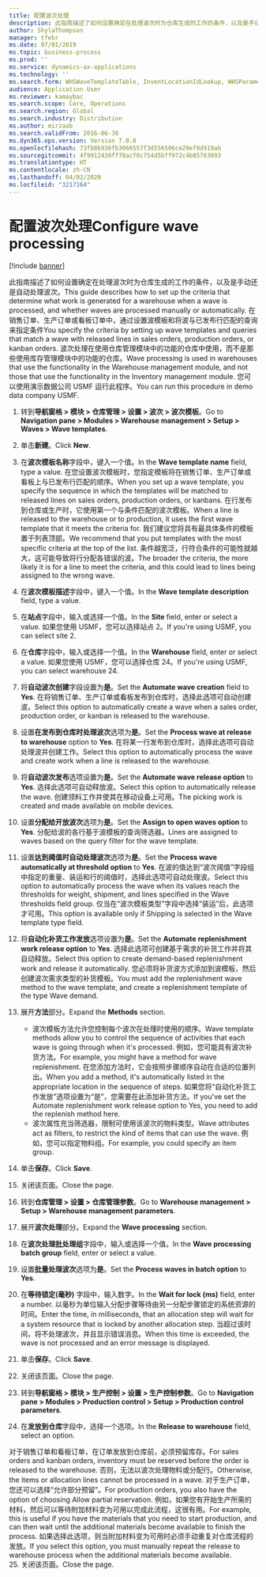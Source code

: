 ```yaml
---
title: 配置波次处理
description: 此指南描述了如何设置确定在处理波次时为仓库生成的工作的条件，以及是手动还是自动处理波次。
author: ShylaThompson
manager: tfehr
ms.date: 07/01/2019
ms.topic: business-process
ms.prod: ''
ms.service: dynamics-ax-applications
ms.technology: ''
ms.search.form: WHSWaveTemplateTable, InventLocationIdLookup, WHSParameters, ProdParameters
audience: Application User
ms.reviewer: kamaybac
ms.search.scope: Core, Operations
ms.search.region: Global
ms.search.industry: Distribution
ms.author: mirzaab
ms.search.validFrom: 2016-06-30
ms.dyn365.ops.version: Version 7.0.0
ms.openlocfilehash: 73fb8b936fb3066557f3d556506ce29ef0d919ab
ms.sourcegitcommit: 4f9912439ff78acf0c754d5bff972c4b85763093
ms.translationtype: HT
ms.contentlocale: zh-CN
ms.lasthandoff: 04/02/2020
ms.locfileid: "3217164"
---
```

# <a name="configure-wave-processing"></a><span data-ttu-id="f3650-103">配置波次处理</span><span class="sxs-lookup"><span data-stu-id="f3650-103">Configure wave processing</span></span>

[!include [banner](../../includes/banner.md)]

<span data-ttu-id="f3650-104">此指南描述了如何设置确定在处理波次时为仓库生成的工作的条件，以及是手动还是自动处理波次。</span><span class="sxs-lookup"><span data-stu-id="f3650-104">This guide describes how to set up the criteria that determine what work is generated for a warehouse when a wave is processed, and whether waves are processed manually or automatically.</span></span> <span data-ttu-id="f3650-105">在销售订单、生产订单或看板订单中，通过设置波模板和将波与已发布行匹配的查询来指定条件</span><span class="sxs-lookup"><span data-stu-id="f3650-105">You specify the criteria by setting up wave templates and queries that match a wave with released lines in sales orders, production orders, or kanban orders.</span></span> <span data-ttu-id="f3650-106">波次处理在使用仓库管理模块中的功能的仓库中使用，而不是那些使用库存管理模块中的功能的仓库。</span><span class="sxs-lookup"><span data-stu-id="f3650-106">Wave processing is used in warehouses that use the functionality in the Warehouse management module, and not those that use the functionality in the Inventory management module.</span></span> <span data-ttu-id="f3650-107">您可以使用演示数据公司 USMF 运行此程序。</span><span class="sxs-lookup"><span data-stu-id="f3650-107">You can run this procedure in demo data company USMF.</span></span>

1. <span data-ttu-id="f3650-108">转到**导航窗格 > 模块 > 仓库管理 > 设置 > 波次 > 波次模板**。</span><span class="sxs-lookup"><span data-stu-id="f3650-108">Go to **Navigation pane > Modules > Warehouse management > Setup > Waves > Wave templates**.</span></span>
2. <span data-ttu-id="f3650-109">单击**新建**。</span><span class="sxs-lookup"><span data-stu-id="f3650-109">Click **New**.</span></span>
3. <span data-ttu-id="f3650-110">在**波次模板名称**字段中，键入一个值。</span><span class="sxs-lookup"><span data-stu-id="f3650-110">In the **Wave template name** field, type a value.</span></span> <span data-ttu-id="f3650-111">在您设置波次模板时，您指定模板将在销售订单、生产订单或看板上与已发布行匹配的顺序。</span><span class="sxs-lookup"><span data-stu-id="f3650-111">When you set up a wave template, you specify the sequence in which the templates will be matched to released lines on sales orders, production orders, or kanbans.</span></span> <span data-ttu-id="f3650-112">在行发布到仓库或生产时，它使用第一个与条件匹配的波次模板。</span><span class="sxs-lookup"><span data-stu-id="f3650-112">When a line is released to the warehouse or to production, it uses the first wave template that it meets the criteria for.</span></span> <span data-ttu-id="f3650-113">我们建议您将具有最具体条件的模板置于列表顶部。</span><span class="sxs-lookup"><span data-stu-id="f3650-113">We recommend that you put templates with the most specific criteria at the top of the list.</span></span> <span data-ttu-id="f3650-114">条件越宽泛，行符合条件的可能性就越大，这可能导致将行分配各错误的波。</span><span class="sxs-lookup"><span data-stu-id="f3650-114">The broader the criteria, the more likely it is for a line to meet the criteria, and this could lead to lines being assigned to the wrong wave.</span></span>  
4. <span data-ttu-id="f3650-115">在**波次模板描述**字段中，键入一个值。</span><span class="sxs-lookup"><span data-stu-id="f3650-115">In the **Wave template description** field, type a value.</span></span>
5. <span data-ttu-id="f3650-116">在**站点**字段中，输入或选择一个值。</span><span class="sxs-lookup"><span data-stu-id="f3650-116">In the **Site** field, enter or select a value.</span></span> <span data-ttu-id="f3650-117">如果您使用 USMF，您可以选择站点 2。</span><span class="sxs-lookup"><span data-stu-id="f3650-117">If you're using USMF, you can select site 2.</span></span>  
6. <span data-ttu-id="f3650-118">在**仓库**字段中，输入或选择一个值。</span><span class="sxs-lookup"><span data-stu-id="f3650-118">In the **Warehouse** field, enter or select a value.</span></span> <span data-ttu-id="f3650-119">如果您使用 USMF，您可以选择仓库 24。</span><span class="sxs-lookup"><span data-stu-id="f3650-119">If you're using USMF, you can select warehouse 24.</span></span>  
7. <span data-ttu-id="f3650-120">将**自动波次创建**字段设置为**是**。</span><span class="sxs-lookup"><span data-stu-id="f3650-120">Set the **Automate wave creation** field to **Yes**.</span></span> <span data-ttu-id="f3650-121">在将销售订单、生产订单或看板发布到仓库时，选择此选项可自动创建波。</span><span class="sxs-lookup"><span data-stu-id="f3650-121">Select this option to automatically create a wave when a sales order, production order, or kanban is released to the warehouse.</span></span>  
8. <span data-ttu-id="f3650-122">设置**在发布到仓库时处理波次**选项为**是**。</span><span class="sxs-lookup"><span data-stu-id="f3650-122">Set the **Process wave at release to warehouse** option to **Yes**.</span></span> <span data-ttu-id="f3650-123">在将某一行发布到仓库时，选择此选项可自动处理波并创建工作。</span><span class="sxs-lookup"><span data-stu-id="f3650-123">Select this option to automatically process the wave and create work when a line is released to the warehouse.</span></span>  
9. <span data-ttu-id="f3650-124">将**自动波次发布**选项设置为**是**。</span><span class="sxs-lookup"><span data-stu-id="f3650-124">Set the **Automate wave release option** to **Yes**.</span></span> <span data-ttu-id="f3650-125">选择此选项可自动释放波。</span><span class="sxs-lookup"><span data-stu-id="f3650-125">Select this option to automatically release the wave.</span></span> <span data-ttu-id="f3650-126">创建领料工作并使其在移动设备上可用。</span><span class="sxs-lookup"><span data-stu-id="f3650-126">The picking work is created and made available on mobile devices.</span></span>  
10. <span data-ttu-id="f3650-127">设置**分配给开放波次**选项为**是**。</span><span class="sxs-lookup"><span data-stu-id="f3650-127">Set the **Assign to open waves option** to **Yes**.</span></span> <span data-ttu-id="f3650-128">分配给波的各行基于波模板的查询筛选器。</span><span class="sxs-lookup"><span data-stu-id="f3650-128">Lines are assigned to waves based on the query filter for the wave template.</span></span>  
11. <span data-ttu-id="f3650-129">设置**达到阈值时自动处理波次**选项为**是**。</span><span class="sxs-lookup"><span data-stu-id="f3650-129">Set the **Process wave automatically at threshold option** to **Yes**.</span></span> <span data-ttu-id="f3650-130">在波的值达到“波次阈值”字段组中指定的重量、装运和行的阈值时，选择此选项可自动处理波。</span><span class="sxs-lookup"><span data-stu-id="f3650-130">Select this option to automatically process the wave when its values reach the thresholds for weight, shipment, and lines specified in the Wave thresholds field group.</span></span> <span data-ttu-id="f3650-131">仅当在“波次模板类型”字段中选择“装运”后，此选项才可用。</span><span class="sxs-lookup"><span data-stu-id="f3650-131">This option is available only if Shipping is selected in the Wave template type field.</span></span>  
12. <span data-ttu-id="f3650-132">将**自动化补货工作发放**选项设置为**是**。</span><span class="sxs-lookup"><span data-stu-id="f3650-132">Set the **Automate replenishment work release option** to **Yes**.</span></span> <span data-ttu-id="f3650-133">选择此选项可创建基于需求的补货工作并将其自动释放。</span><span class="sxs-lookup"><span data-stu-id="f3650-133">Select this option to create demand-based replenishment work and release it automatically.</span></span> <span data-ttu-id="f3650-134">您必须将补货波方式添加到波模板，然后创建波次需求类型的补货模板。</span><span class="sxs-lookup"><span data-stu-id="f3650-134">You must add the replenishment wave method to the wave template, and create a replenishment template of the type Wave demand.</span></span>  
13. <span data-ttu-id="f3650-135">展开**方法**部分。</span><span class="sxs-lookup"><span data-stu-id="f3650-135">Expand the **Methods** section.</span></span>

    - <span data-ttu-id="f3650-136">波次模板方法允许您控制每个波次在处理时使用的顺序。</span><span class="sxs-lookup"><span data-stu-id="f3650-136">Wave template methods allow you to control the sequence of activities that each wave is going through when it's processed.</span></span> <span data-ttu-id="f3650-137">例如，您可能具有波次补货方法。</span><span class="sxs-lookup"><span data-stu-id="f3650-137">For example, you might have a method for wave replenishment.</span></span> <span data-ttu-id="f3650-138">在您添加方法时，它会按照步骤顺序自动在合适的位置列出。</span><span class="sxs-lookup"><span data-stu-id="f3650-138">When you add a method, it's automatically listed in the appropriate location in the sequence of steps.</span></span> <span data-ttu-id="f3650-139">如果您将“自动化补货工作发放”选项设置为“是”，您需要在此添加补货方法。</span><span class="sxs-lookup"><span data-stu-id="f3650-139">If you've set the Automate replenishment work release option to Yes, you need to add the replenish method here.</span></span>  
    - <span data-ttu-id="f3650-140">波次属性充当筛选器，限制可使用该波次的物料类型。</span><span class="sxs-lookup"><span data-stu-id="f3650-140">Wave attributes act as filters, to restrict the kind of items that can use the wave.</span></span> <span data-ttu-id="f3650-141">例如，您可以指定物料组。</span><span class="sxs-lookup"><span data-stu-id="f3650-141">For example, you could specify an item group.</span></span>  
14. <span data-ttu-id="f3650-142">单击**保存**。</span><span class="sxs-lookup"><span data-stu-id="f3650-142">Click **Save**.</span></span>
15. <span data-ttu-id="f3650-143">关闭该页面。</span><span class="sxs-lookup"><span data-stu-id="f3650-143">Close the page.</span></span>
16. <span data-ttu-id="f3650-144">转到**仓库管理 > 设置 > 仓库管理参数**。</span><span class="sxs-lookup"><span data-stu-id="f3650-144">Go to **Warehouse management > Setup > Warehouse management parameters**.</span></span>
17. <span data-ttu-id="f3650-145">展开**波次处理**部分。</span><span class="sxs-lookup"><span data-stu-id="f3650-145">Expand the **Wave processing** section.</span></span>
18. <span data-ttu-id="f3650-146">在**波次处理批处理组**字段中，输入或选择一个值。</span><span class="sxs-lookup"><span data-stu-id="f3650-146">In the **Wave processing batch group** field, enter or select a value.</span></span>
19. <span data-ttu-id="f3650-147">设置**批量处理波次**选项为**是**。</span><span class="sxs-lookup"><span data-stu-id="f3650-147">Set the **Process waves in batch option** to **Yes**.</span></span>
20. <span data-ttu-id="f3650-148">在**等待锁定(毫秒)** 字段中，输入数字。</span><span class="sxs-lookup"><span data-stu-id="f3650-148">In the **Wait for lock (ms)** field, enter a number.</span></span> <span data-ttu-id="f3650-149">以毫秒为单位输入分配步骤等待由另一分配步骤锁定的系统资源的时间。</span><span class="sxs-lookup"><span data-stu-id="f3650-149">Enter the time, in milliseconds, that an allocation step will wait for a system resource that is locked by another allocation step.</span></span> <span data-ttu-id="f3650-150">当超过该时间，将不处理波次，并且显示错误消息。</span><span class="sxs-lookup"><span data-stu-id="f3650-150">When this time is exceeded, the wave is not processed and an error message is displayed.</span></span>  
21. <span data-ttu-id="f3650-151">单击**保存**。</span><span class="sxs-lookup"><span data-stu-id="f3650-151">Click **Save**.</span></span>
22. <span data-ttu-id="f3650-152">关闭该页面。</span><span class="sxs-lookup"><span data-stu-id="f3650-152">Close the page.</span></span>
23. <span data-ttu-id="f3650-153">转到**导航窗格 > 模块 > 生产控制 > 设置 > 生产控制参数**。</span><span class="sxs-lookup"><span data-stu-id="f3650-153">Go to **Navigation pane > Modules > Production control > Setup > Production control parameters**.</span></span>
24. <span data-ttu-id="f3650-154">在**发放到仓库**字段中，选择一个选项。</span><span class="sxs-lookup"><span data-stu-id="f3650-154">In the **Release to warehouse** field, select an option.</span></span>

<span data-ttu-id="f3650-155">对于销售订单和看板订单，在订单发放到仓库前，必须预留库存。</span><span class="sxs-lookup"><span data-stu-id="f3650-155">For sales orders and kanban orders, inventory must be reserved before the order is released to the warehouse.</span></span> <span data-ttu-id="f3650-156">否则，无法以波次处理物料或分配行。</span><span class="sxs-lookup"><span data-stu-id="f3650-156">Otherwise, the items or allocation lines cannot be processed in a wave.</span></span> <span data-ttu-id="f3650-157">对于生产订单，您还可以选择“允许部分预留”。</span><span class="sxs-lookup"><span data-stu-id="f3650-157">For production orders, you also have the option of choosing Allow partial reservation.</span></span> <span data-ttu-id="f3650-158">例如，如果您有开始生产所需的材料，然后可以等待附加材料变为可用以完成此流程，这很有用。</span><span class="sxs-lookup"><span data-stu-id="f3650-158">For example, this is useful if you have the materials that you need to start production, and can then wait until the additional materials become available to finish the process.</span></span> <span data-ttu-id="f3650-159">如果选择此选项，则当附加材料变为可用时必须手动重复对仓库流程的发放。</span><span class="sxs-lookup"><span data-stu-id="f3650-159">If you select this option, you must manually repeat the release to warehouse process when the additional materials become available.</span></span>  
25. <span data-ttu-id="f3650-160">关闭该页面。</span><span class="sxs-lookup"><span data-stu-id="f3650-160">Close the page.</span></span>

